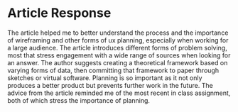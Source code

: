 # Article Response 
The article helped me to better understand the process and the importance of wireframing and other forms of ux planning, especially when working for a large audience. The article introduces different forms of problem solving, most that stress engagement with a wide range of sources when looking for an answer. The author suggests creating a theoretical framework based on varying forms of data, then committing that framework to paper through sketches or virtual software. Planning is so important as it not only produces a better product but prevents further work in the future. The advice from the article reminded me of the most recent in class assignment, both of which stress the importance of planning. 

